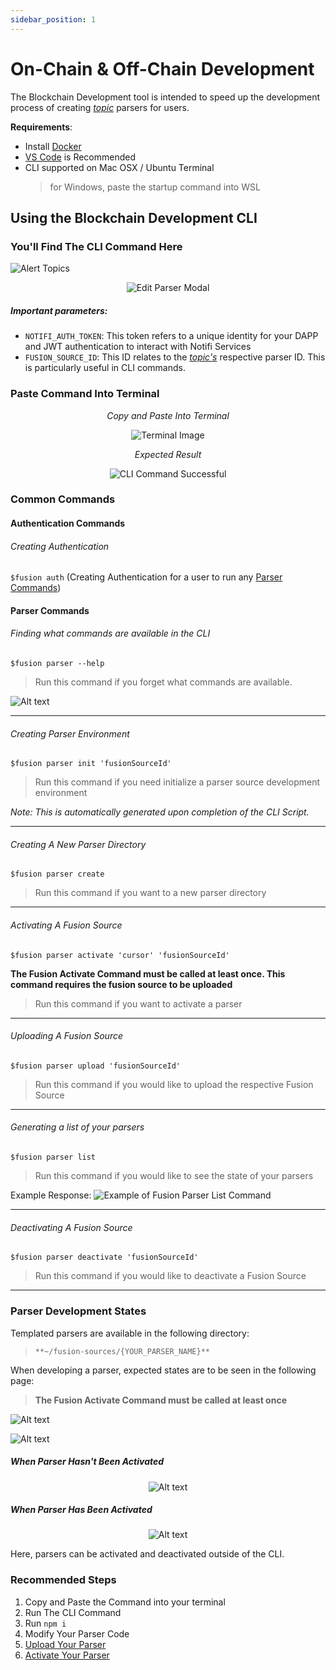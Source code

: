 ```yaml
---
sidebar_position: 1
---
```


# On-Chain & Off-Chain Development

The Blockchain Development tool is intended to speed up the development process of creating [_topic_](../integration-overview/alerts-in-depth.md#topics-topic) parsers for users.

**Requirements**:

- Install [Docker](https://docs.docker.com/get-docker/)
- [VS Code](https://code.visualstudio.com/download) is Recommended
- CLI supported on Mac OSX / Ubuntu Terminal
  > for Windows, paste the startup command into WSL

## Using the Blockchain Development CLI

### You'll Find The CLI Command Here

![Alert Topics](image.png)

<center>

![Edit Parser Modal](image-1.png)

</center>

##### Important parameters:

- `NOTIFI_AUTH_TOKEN`: This token refers to a unique identity for your DAPP and JWT authentication to interact with Notifi Services
- `FUSION_SOURCE_ID`: This ID relates to the [_topic's_](../integration-overview/alerts-in-depth.md#topics-topic) respective parser ID. This is particularly useful in CLI commands.

### Paste Command Into Terminal

<center>

_Copy and Paste Into Terminal_

![Terminal Image](image-2.png)

_Expected Result_

![CLI Command Successful](image-3.png)

</center>

### Common Commands

#### Authentication Commands

###### Creating Authentication

`$fusion auth` (Creating Authentication for a user to run any [Parser Commands](#parser-commands))

#### Parser Commands

###### Finding what commands are available in the CLI

`$fusion parser --help`

> Run this command if you forget what commands are available.

![Alt text](image-4.png)

---

###### Creating Parser Environment

`$fusion parser init 'fusionSourceId'`

> Run this command if you need initialize a parser source development environment

_Note: This is automatically generated upon completion of the CLI Script._

---

###### Creating A New Parser Directory

`$fusion parser create`

> Run this command if you want to a new parser directory

---

###### Activating A Fusion Source

`$fusion parser activate 'cursor' 'fusionSourceId'`

**The Fusion Activate Command must be called at least once. This command requires the fusion source to be uploaded**

> Run this command if you want to activate a parser

---

###### Uploading A Fusion Source

`$fusion parser upload 'fusionSourceId'`

> Run this command if you would like to upload the respective Fusion Source

---

###### Generating a list of your parsers

`$fusion parser list`

> Run this command if you would like to see the state of your parsers

Example Response: ![Example of Fusion Parser List Command](image-5.png)

---

###### Deactivating A Fusion Source

`$fusion parser deactivate 'fusionSourceId'`

> Run this command if you would like to deactivate a Fusion Source

---

### Parser Development States

Templated parsers are available in the following directory:

> `**~/fusion-sources/{YOUR_PARSER_NAME}**`

When developing a parser, expected states are to be seen in the following page:

> **The Fusion Activate Command must be called at least once**

![Alt text](image-8.png)

![Alt text](image-9.png)

##### When Parser _Hasn't_ Been Activated

<center>

![Alt text](image-7.png)

</center>

##### When Parser _Has_ Been Activated

<center>

![Alt text](image-6.png)

</center>

Here, parsers can be activated and deactivated outside of the CLI.

### Recommended Steps

1. Copy and Paste the Command into your terminal
2. Run The CLI Command
3. Run `npm i`
4. Modify Your Parser Code
5. [Upload Your Parser](#uploading-a-fusion-source)
6. [Activate Your Parser](#activating-a-fusion-source)

